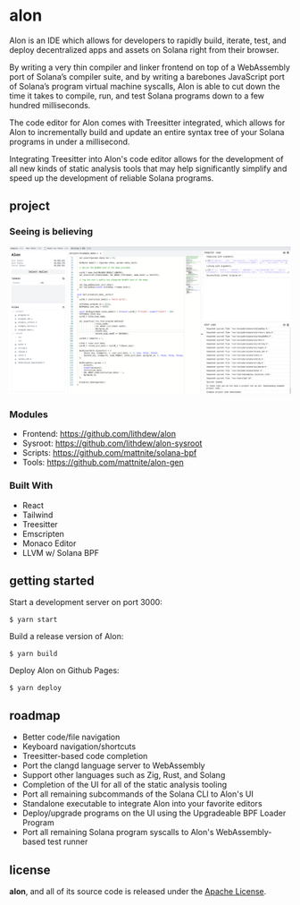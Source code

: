 # alon

Alon is an IDE which allows for developers to rapidly build, iterate, test, and deploy decentralized apps and assets on Solana right from their browser.

By writing a very thin compiler and linker frontend on top of a WebAssembly port of Solana’s compiler suite, and by writing a barebones JavaScript port of Solana’s program virtual machine syscalls, Alon is able to cut down the time it takes to compile, run, and test Solana programs down to a few hundred milliseconds.

The code editor for Alon comes with Treesitter integrated, which allows for Alon to incrementally build and update an entire syntax tree of your Solana programs in under a millisecond.

Integrating Treesitter into Alon's code editor allows for the development of all new kinds of static analysis tools that may help significantly simplify and speed up the development of reliable Solana programs.

## project

### Seeing is believing

![](images/demo.png)



### Modules

- Frontend: https://github.com/lithdew/alon
- Sysroot: https://github.com/lithdew/alon-sysroot
- Scripts: https://github.com/mattnite/solana-bpf
- Tools: https://github.com/mattnite/alon-gen

### Built With

- React
- Tailwind
- Treesitter
- Emscripten
- Monaco Editor
- LLVM w/ Solana BPF

## getting started

Start a development server on port 3000:

```console
$ yarn start
```

Build a release version of Alon:

```console
$ yarn build
```

Deploy Alon on Github Pages:

```console
$ yarn deploy
```

## roadmap

- Better code/file navigation
- Keyboard navigation/shortcuts
- Treesitter-based code completion
- Port the clangd language server to WebAssembly
- Support other languages such as Zig, Rust, and Solang
- Completion of the UI for all of the static analysis tooling
- Port all remaining subcommands of the Solana CLI to Alon's UI
- Standalone executable to integrate Alon into your favorite editors
- Deploy/upgrade programs on the UI using the Upgradeable BPF Loader Program
- Port all remaining Solana program syscalls to Alon's WebAssembly-based test runner

## license

**alon**, and all of its source code is released under the [Apache License](LICENSE).